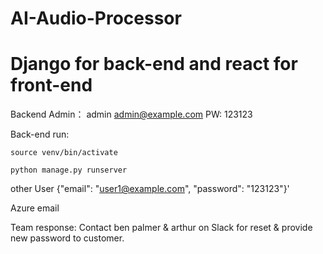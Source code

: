 # AI-Audio-Processor
# Django for back-end and react for front-end

Backend Admin：
admin
admin@example.com
PW: 123123



Back-end run:

`source venv/bin/activate`

`python manage.py runserver`


other User 
{"email": "user1@example.com", "password": "123123"}'





Azure email 

Team response: Contact ben palmer & arthur on Slack for reset & provide new password to customer.
